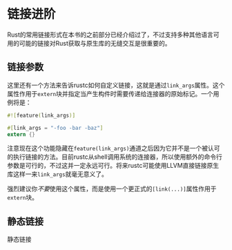 # 链接进阶
Rust的常用链接形式在本书的之前部分已经介绍过了，不过支持多种其他语言可用的可能的链接对Rust获取与原生库的无缝交互是很重要的。

## 链接参数
这里还有一个方法来告诉rustc如何自定义链接，这就是通过`link_args`属性。这个属性作用于`extern`块并指定当产生构件时需要传递给连接器的原始标记。一个用例将是：

```rust
#![feature(link_args)]

#[link_args = "-foo -bar -baz"]
extern {}
```

注意现在这个功能隐藏在`feature(link_args)`通道之后因为它并不是一个被认可的执行链接的方法。目前rustc从shell调用系统的连接器，所以使用额外的命令行参数是可行的，不过这并一定永远可行。将来rustc可能使用LLVM直接链接原生库这样一来`link_args`就毫无意义了。

强烈建议你*不要*使用这个属性，而是使用一个更正式的`[link(...)]`属性作用于`extern`块。

## 静态链接
静态链接
